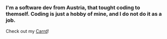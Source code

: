 ### I'm a software dev from Austria, that tought coding to themself. Coding is just a hobby of mine, and I do not do it as a job.
Check out my [Carrd](https://jaegerwald.carrd.co/)!
